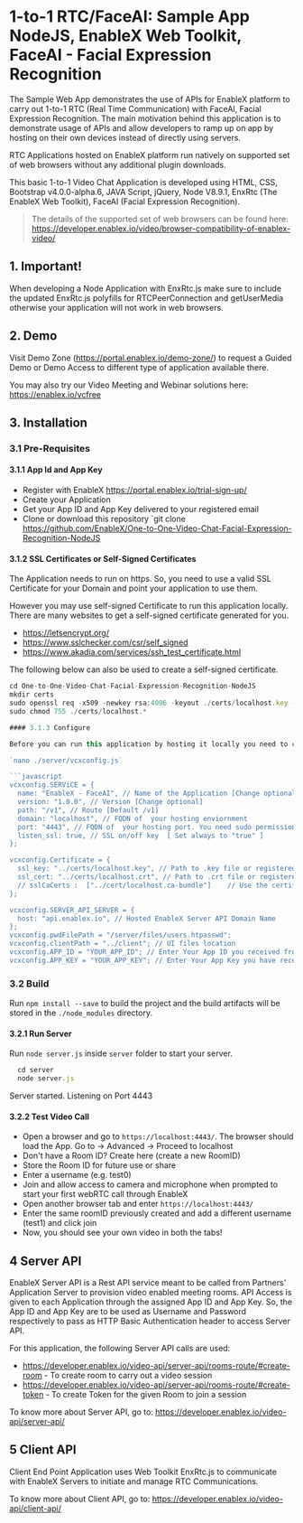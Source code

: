 # 1-to-1 RTC/FaceAI: Sample App NodeJS, EnableX Web Toolkit, FaceAI - Facial Expression Recognition

The Sample Web App demonstrates the use of APIs for EnableX platform to carry out 1-to-1 RTC (Real Time Communication) with FaceAI, Facial Expression Recognition. The main motivation behind this application is to demonstrate usage of APIs and allow developers to ramp up on app by hosting on their own devices instead of directly using servers.

RTC Applications hosted on EnableX platform run natively on supported set of web browsers without any additional plugin downloads.

This basic 1-to-1 Video Chat Application is developed using HTML, CSS, Bootstrap v4.0.0-alpha.6, JAVA Script, jQuery, Node V8.9.1, EnxRtc (The EnableX Web Toolkit), FaceAI (Facial Expression Recognition).

> The details of the supported set of web browsers can be found here:
> https://developer.enablex.io/video/browser-compatibility-of-enablex-video/

## 1. Important!

When developing a Node Application with EnxRtc.js make sure to include the updated EnxRtc.js polyfills for RTCPeerConnection and getUserMedia otherwise your application will not work in web browsers.

## 2. Demo

Visit Demo Zone (https://portal.enablex.io/demo-zone/) to request a Guided Demo or Demo Access to different type of application available there.

You may also try our Video Meeting and Webinar solutions here: https://enablex.io/vcfree

## 3. Installation

### 3.1 Pre-Requisites

#### 3.1.1 App Id and App Key

- Register with EnableX https://portal.enablex.io/trial-sign-up/
- Create your Application
- Get your App ID and App Key delivered to your registered email
- Clone or download this repository `git clone https://github.com/EnableX/One-to-One-Video-Chat-Facial-Expression-Recognition-NodeJS

#### 3.1.2 SSL Certificates or Self-Signed Certificates

The Application needs to run on https. So, you need to use a valid SSL Certificate for your Domain and point your application to use them.

However you may use self-signed Certificate to run this application locally. There are many websites to get a self-signed certificate generated for you.

- https://letsencrypt.org/
- https://www.sslchecker.com/csr/self_signed
- https://www.akadia.com/services/ssh_test_certificate.html

The following below can also be used to create a self-signed certificate.
```javascript
cd One-to-One-Video-Chat-Facial-Expression-Recognition-NodeJS
mkdir certs
sudo openssl req -x509 -newkey rsa:4096 -keyout ./certs/localhost.key -out ./certs/localhost.crt -days 10000 -nodes
sudo chmod 755 ./certs/localhost.*

#### 3.1.3 Configure

Before you can run this application by hosting it locally you need to customize `server/vcxconfig.js` to meet your needs.

`nano ./server/vcxconfig.js`

```javascript
vcxconfig.SERViCE = {
  name: "EnableX - FaceAI", // Name of the Application [Change optional]
  version: "1.0.0", // Version [Change optional]
  path: "/v1", // Route [Default /v1]
  domain: "localhost", // FQDN of  your hosting enviornment
  port: "4443", // FQDN of  your hosting port. You need sudo permission if you want to use standard 443
  listen_ssl: true, // SSL on/off key  [ Set always to "true" ]
};

vcxconfig.Certificate = {
  ssl_key: "../certs/localhost.key", // Path to .key file or registered key
  ssl_cert: "../certs/localhost.crt", // Path to .crt file or registered crt
  // sslCaCerts :  ["../cert/localhost.ca-bundle"]    // Use the certificate CA[chain] [self signed or registered]
};

vcxconfig.SERVER_API_SERVER = {
  host: "api.enablex.io", // Hosted EnableX Server API Domain Name
};
vcxconfig.pwdFilePath = "/server/files/users.htpasswd";
vcxconfig.clientPath = "../client"; // UI files location
vcxconfig.APP_ID = "YOUR_APP_ID"; // Enter Your App ID you received from registered email
vcxconfig.APP_KEY = "YOUR_APP_KEY"; // Enter Your App Key you have received from registered email
```

### 3.2 Build

Run `npm install --save` to build the project and the build artifacts will be stored in the `./node_modules` directory.

#### 3.2.1 Run Server

Run `node server.js` inside `server` folder to start your server.
```javascript
  cd server
  node server.js
```
Server started. Listening on Port 4443

#### 3.2.2 Test Video Call

- Open a browser and go to `https://localhost:4443/`. The browser should load the App. Go to -> Advanced -> Proceed to localhost
- Don't have a Room ID? Create here (create a new RoomID)
- Store the Room ID for future use or share
- Enter a username (e.g. test0)
- Join and allow access to camera and microphone when prompted to start your first webRTC call through EnableX
- Open another browser tab and enter `https://localhost:4443/`
- Enter the same roomID previously created and add a different username (test1) and click join
- Now, you should see your own video in both the tabs!

## 4 Server API

EnableX Server API is a Rest API service meant to be called from Partners' Application Server to provision video enabled
meeting rooms. API Access is given to each Application through the assigned App ID and App Key. So, the App ID and App Key
are to be used as Username and Password respectively to pass as HTTP Basic Authentication header to access Server API.

For this application, the following Server API calls are used:
* https://developer.enablex.io/video-api/server-api/rooms-route/#create-room - To create room to carry out a video session
* https://developer.enablex.io/video-api/server-api/rooms-route/#create-token - To create Token for the given Room to join a session

To know more about Server API, go to:
https://developer.enablex.io/video-api/server-api/


## 5 Client API

Client End Point Application uses Web Toolkit EnxRtc.js to communicate with EnableX Servers to initiate and manage RTC Communications.

To know more about Client API, go to:
https://developer.enablex.io/video-api/client-api/
